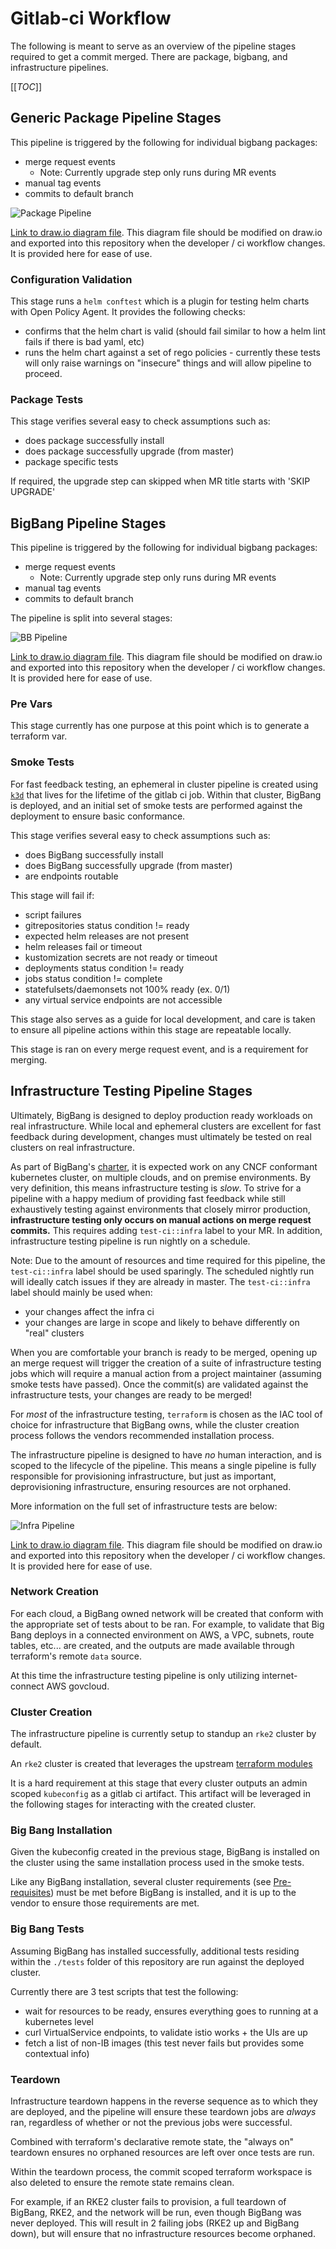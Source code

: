 # Gitlab-ci Workflow

The following is meant to serve as an overview of the pipeline stages required to get a commit merged. There are package, bigbang, and infrastructure pipelines.

[[_TOC_]]

## Generic Package Pipeline Stages

This pipeline is triggered by the following for individual bigbang packages:

- merge request events
  - Note: Currently upgrade step only runs during MR events
- manual tag events
- commits to default branch

![Package Pipeline](../assets/imgs/developer/package-pipeline.png)

[Link to draw.io diagram file](../assets/diagrams/developer/bb-gitlab-ci-diagram.drawio). This diagram file should be modified on draw.io and exported into this repository when the developer / ci workflow changes. It is provided here for ease of use.

### Configuration Validation

This stage runs a `helm conftest` which is a plugin for testing helm charts with Open Policy Agent. It provides the following checks:

- confirms that the helm chart is valid (should fail similar to how a helm lint fails if there is bad yaml, etc)
- runs the helm chart against a set of rego policies - currently these tests will only raise warnings on "insecure" things and will allow pipeline to proceed.

### Package Tests

This stage verifies several easy to check assumptions such as:

- does package successfully install
- does package successfully upgrade (from master)
- package specific tests

If required, the upgrade step can skipped when MR title starts with 'SKIP UPGRADE'

## BigBang Pipeline Stages

This pipeline is triggered by the following for individual bigbang packages:

- merge request events
  - Note: Currently upgrade step only runs during MR events
- manual tag events
- commits to default branch

The pipeline is split into several stages:

![BB Pipeline](../assets/imgs/developer/bb-pipelines.png)

[Link to draw.io diagram file](../assets/diagrams/developer/bb-gitlab-ci-diagram.drawio). This diagram file should be modified on draw.io and exported into this repository when the developer / ci workflow changes. It is provided here for ease of use.

### Pre Vars

This stage currently has one purpose at this point which is to generate a terraform var.

### Smoke Tests

For fast feedback testing, an ephemeral in cluster pipeline is created using [`k3d`](https://k3d.io) that lives for the lifetime of the gitlab ci job.  Within that cluster, BigBang is deployed, and an initial set of smoke tests are performed against the deployment to ensure basic conformance.

This stage verifies several easy to check assumptions such as:

- does BigBang successfully install
- does BigBang successfully upgrade (from master)
- are endpoints routable

This stage will fail if:

- script failures
- gitrepositories status condition != ready
- expected helm releases are not present
- helm releases fail or timeout
- kustomization secrets are not ready or timeout
- deployments status condition != ready
- jobs status condition != complete
- statefulsets/daemonsets not 100% ready (ex. 0/1)
- any virtual service endpoints are not accessible

This stage also serves as a guide for local development, and care is taken to ensure all pipeline actions within this stage are repeatable locally.

This stage is ran on every merge request event, and is a requirement for merging.

## Infrastructure Testing Pipeline Stages

Ultimately, BigBang is designed to deploy production ready workloads on real infrastructure.  While local and ephemeral clusters are excellent for fast feedback during development, changes must ultimately be tested on real clusters on real infrastructure.

As part of BigBang's [charter](https://repo1.dso.mil/platform-one/big-bang/charter), it is expected work on any CNCF conformant kubernetes cluster, on multiple clouds, and on premise environments.  By very definition, this means infrastructure testing is _slow_.  To strive for a pipeline with a happy medium of providing fast feedback while still exhaustively testing against environments that closely mirror production, __infrastructure testing only occurs on manual actions on merge request commits.__
This requires adding `test-ci::infra` label to your MR. In addition, infrastructure testing pipeline is run nightly on a schedule.

Note: Due to the amount of resources and time required for this pipeline, the `test-ci::infra` label should be used sparingly. The scheduled nightly run will ideally catch issues if they are already in master. The `test-ci::infra` label should mainly be used when:

- your changes affect the infra ci
- your changes are large in scope and likely to behave differently on "real" clusters

When you are comfortable your branch is ready to be merged, opening up an merge request will trigger the creation of a suite of infrastructure testing jobs which will require a manual action from a project maintainer (assuming smoke tests have passed).  Once the commit(s) are validated against the infrastructure tests, your changes are ready to be merged!

For _most_ of the infrastructure testing, `terraform` is chosen as the IAC tool of choice for infrastructure that BigBang owns, while the cluster creation process follows the vendors recommended installation process.

The infrastructure pipeline is designed to have _no_ human interaction, and is scoped to the lifecycle of the pipeline.  This means a single pipeline is fully responsible for provisioning infrastructure, but just as important, deprovisioning infrastructure, ensuring resources are not orphaned.

More information on the full set of infrastructure tests are below:

![Infra Pipeline](../assets/imgs/developer/infra-test-pipelines.png)

[Link to draw.io diagram file](../assets/diagrams/developer/bb-gitlab-ci-diagram.drawio). This diagram file should be modified on draw.io and exported into this repository when the developer / ci workflow changes. It is provided here for ease of use.

### Network Creation

For each cloud, a BigBang owned network will be created that conform with the appropriate set of tests about to be ran.  For example, to validate that Big Bang deploys in a connected environment on AWS, a VPC, subnets, route tables, etc... are created, and the outputs are made available through terraform's remote `data` source.

At this time the infrastructure testing pipeline is only utilizing internet-connect AWS govcloud.

### Cluster Creation

The infrastructure pipeline is currently setup to standup an `rke2` cluster by default.

An `rke2` cluster is created that leverages the upstream [terraform modules](https://repo1.dso.mil/platform-one/distros/rancher-federal/rke2/rke2-aws-terraform)

It is a hard requirement at this stage that every cluster outputs an admin scoped `kubeconfig` as a gitlab ci artifact.  This artifact will be leveraged in the following stages for interacting with the created cluster.

### Big Bang Installation

Given the kubeconfig created in the previous stage, BigBang is installed on the cluster using the same installation process used in the smoke tests.

Like any BigBang installation, several cluster requirements (see [Pre-requisites](../prerequisites/kubernetes-preconfiguration.md)) must be met before BigBang is installed, and it is up to the vendor to ensure those requirements are met.

### Big Bang Tests

Assuming BigBang has installed successfully, additional tests residing within the `./tests` folder of this repository are run against the deployed cluster.

Currently there are 3 test scripts that test the following:

- wait for resources to be ready, ensures everything goes to running at a kubernetes level
- curl VirtualService endpoints, to validate istio works + the UIs are up
- fetch a list of non-IB images (this test never fails but provides some contextual info)

### Teardown

Infrastructure teardown happens in the reverse sequence as to which they are deployed, and the pipeline will ensure these teardown jobs are _always_ ran, regardless of whether or not the previous jobs were successful.

Combined with terraform's declarative remote state, the "always on" teardown ensures no orphaned resources are left over once tests are run.

Within the teardown process, the commit scoped terraform workspace is also deleted to ensure the remote state remains clean.

For example, if an RKE2 cluster fails to provision, a full teardown of BigBang, RKE2, and the network will be run, even though BigBang was never deployed.  This will result in 2 failing jobs (RKE2 up and BigBang down), but will ensure that no infrastructure resources become orphaned.
